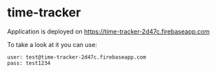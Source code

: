 # time-tracker

Application is deployed on
https://time-tracker-2d47c.firebaseapp.com

To take a look at it you can use:
```
user: test@time-tracker-2d47c.firebaseapp.com
pass: test1234
```
